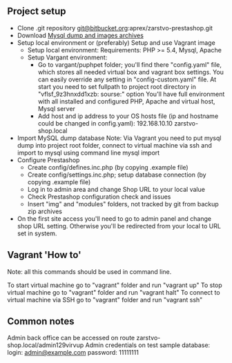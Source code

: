 Project setup
-------------
* Clone .git repository git@bitbucket.org:aprex/zarstvo-prestashop.git
* Download [Mysql dump and images archives](https://drive.google.com/folderview?id=0BxYA2-vhhBdhWHZuY0lDakl3TVU&usp=sharing)
* Setup local environment or (preferably) Setup and use Vagrant image
  * Setup local environment:
    Requirements: PHP >= 5.4, Mysql, Apache
  * Setup Vargant environment:
    * Go to vargant/puphpet folder; you'll find there "config.yaml" file, which stores all needed virtual box and vagrant box settings.
      You can easily override any setting in "config-custom.yaml" file.
      At start you need to set fullpath to project root directory in "vflsf_9z3hnxdd1xzb: sourse:" option
      You'll have full environment with all installed and configured PHP, Apache and virtual host, Mysql server
    * Add host and ip address to your OS hosts file (ip and hostname could be changed in config.yaml):
      192.168.10.10 zarstvo-shop.local
* Import MySQL dump database
  Note: Via Vagrant you need to put mysql dump into project root folder, connect to virtual machine via ssh and import to mysql using command line mysql import
* Configure Prestashop
  * Create config/defines.inc.php (by copying .example file)
  * Create config/settings.inc.php; setup database connection (by copying .example file)
  * Log in to admin area and change Shop URL to your local value
  * Check Prestashop configuration check and issues
  * Insert "img" and "modules" folders, not tracked by git from backup zip archives
* On the first site access you'll need to go to admin panel and change shop URL setting. Otherwise you'll be redirected from your local to URL set in system.

Vagrant 'How to'
----------------
Note: all this commands should be used in command line.

To start virtual machine go to "vagrant" folder and run "vagrant up"
To stop virtual machine go to "vagrant" folder and run "vagrant halt"
To connect to virtual machine via SSH go to "vagrant" folder and run "vagrant ssh"

Common notes
------------
Admin back office can be accessed on route zarstvo-shop.local/admin129virvup
Admin credentials on test sample database:
  login: admin@example.com
  password: 11111111
